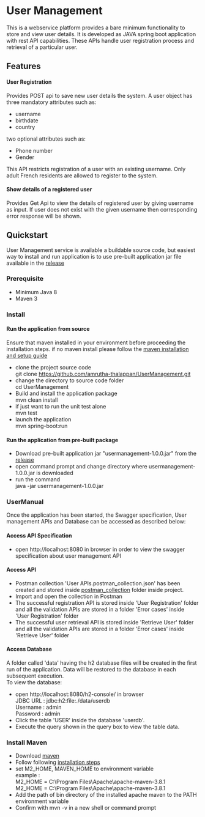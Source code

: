 # User Management

This is a webservice platform provides a bare minimum functionality to store and view user details. It is developed as
JAVA spring boot application with rest API capabilities. These APIs handle user registration process and retrieval of a
particular user.

## Features

#### User Registration

Provides POST api to save new user details the system. A user object has three mandatory attributes such as:

* username
* birthdate
* country

two optional attributes such as:

* Phone number
* Gender

This API restricts registration of a user with an existing username. Only adult French residents are allowed to register
to the system.

#### Show details of a registered user

Provides Get Api to view the details of registered user by giving username as input. If user does not exist with the
given username then corresponding error response will be shown.

## Quickstart

User Management service is available a buildable source code, but easiest way to install and run application is to use
pre-built application jar file available in
the [release](https://github.com/amrutha-thalappan/UserManagement/releases/tag/v1.0)

### Prerequisite

* Minimum Java 8
* Maven 3

### Install

#### Run the application from source

Ensure that maven installed in your environment before proceeding the installation steps. if no maven install please
follow the [maven installation and setup guide](#Maven_Install)

* clone the project source code  
  git clone https://github.com/amrutha-thalappan/UserManagement.git
* change the directory to source code folder  
  cd UserManagement
* Build and install the application package  
  mvn clean install
* if just want to run the unit test alone  
  mvn test
* launch the application   
  mvn spring-boot:run

#### Run the application from pre-built package

* Download pre-built application jar "usermanagement-1.0.0.jar" from
  the [release](https://github.com/amrutha-thalappan/UserManagement/releases/tag/v1.0)
* open command prompt and change directory where usermanagement-1.0.0.jar is downloaded
* run the command  
  java -jar usermanagement-1.0.0.jar

### UserManual

Once the application has been started, the Swagger specification, User management APIs and Database can be accessed as
described below:

#### Access API Specification

* open http://localhost:8080 in browser in order to view the swagger specification about user management API

#### Access API

* Postman collection 'User APIs.postman_collection.json' has been created and stored
  inside [postman_collection](https://github.com/amrutha-thalappan/UserManagement/tree/master/src/test/resources) folder
  inside project.
* Import and open the collection in Postman
* The successful registration API is stored inside 'User Registration' folder and all the validation APIs are stored in
  a folder 'Error cases' inside 'User Registration' folder
* The successful user retrieval API is stored inside 'Retrieve User' folder and all the validation APIs are stored in a
  folder 'Error cases' inside 'Retrieve User' folder

#### Access Database

A folder called 'data' having the h2 database files will be created in the first run of the application. Data will be
restored to the database in each subsequent execution.  
To view the database:

* open http://localhost:8080/h2-console/ in browser  
  JDBC URL : jdbc:h2:file:./data/userdb  
  Username : admin  
  Password : admin
* Click the table 'USER' inside the database 'userdb'.
* Execute the query shown in the query box to view the table data.

<div id="Maven_Install"></div>  

### Install Maven

* Download [maven](https://maven.apache.org/download.cgi#)
* Follow following [installation steps](https://maven.apache.org/install.html)
* set M2_HOME, MAVEN_HOME to environment variable  
  example :  
  M2_HOME = C:\Program Files\Apache\apache-maven-3.8.1  
  M2_HOME = C:\Program Files\Apache\apache-maven-3.8.1
* Add the path of bin directory of the installed apache maven to the PATH environment variable
* Confirm with mvn -v in a new shell or command prompt
